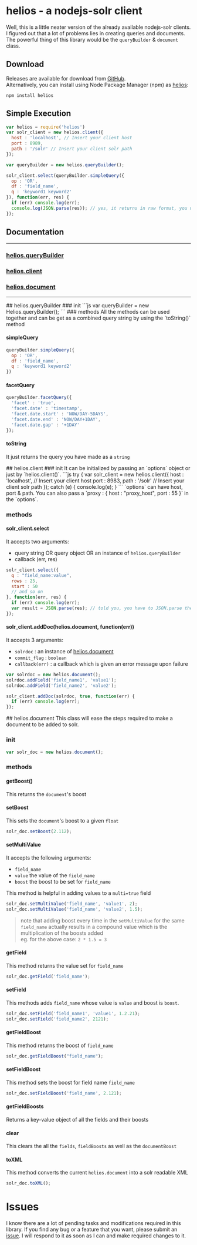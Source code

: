 helios - a nodejs-solr client
=============================
Well, this is a little neater version of the already available nodejs-solr clients.
I figured out that a lot of problems lies in creating queries and documents. 
The powerful thing of this library would be the `queryBuilder` & `document` class.

Download
-------
Releases are available for download from
[GitHub](https://github.com/rishabhmhjn/helios/).  
Alternatively, you can install using Node Package Manager (npm) as [helios](https://npmjs.org/package/helios):

    npm install helios


Simple Execution
--------------

```js
var helios = require('helios')
var solr_client = new helios.client({
  host : 'localhost', // Insert your client host
  port : 8989,
  path : '/solr' // Insert your client solr path
});

var queryBuilder = new helios.queryBuilder();

solr_client.select(queryBuilder.simpleQuery({
  op : 'OR',
  df : 'field_name',
  q : 'keyword1 keyword2'
}), function(err, res) {
  if (err) console.log(err);
  console.log(JSON.parse(res)); // yes, it returns in raw format, you need to JSON.parse it
});
```

Documentation
-------------
---------------------------------------

### [helios.queryBuilder](#queryBuilder)
### [helios.client](#client)
### [helios.document](#document)

---------------------------------------

<a name="queryBuilder" />
## helios.queryBuilder
### init
```js
var queryBuilder = new Helios.queryBuilder();
```
### methods
All the methods can be used together and can be get as a combined query string by using the `toString()` method

#### simpleQuery
```js
queryBuilder.simpleQuery({
  op : 'OR',
  df : 'field_name',
  q : 'keyword1 keyword2'
})
```

#### facetQuery
```js
queryBuilder.facetQuery({
  'facet' : 'true',
  'facet.date' : 'timestamp',
  'facet.date.start' : 'NOW/DAY-5DAYS',
  'facet.date.end' : 'NOW/DAY+1DAY',
  'facet.date.gap' : '+1DAY'
});
```

#### toString
It just returns the query you have made as a `string`

<a name="client" />
## helios.client
### init
It can be initialized by passing an `options` object or just by `helios.client()`.  
```js
try {
  var solr_client = new helios.client({
    host : 'localhost', // Insert your client host
    port : 8983,
    path : '/solr' // Insert your client solr path
  });
catch (e) {
  console.log(e);
}
```  
`options` can have host, port & path.  
You can also pass a `proxy : { host : "proxy_host", port : 55 }` in the `options`.

### methods

#### solr_client.select
It accepts two arguments:
- query string OR query object OR an instance of `helios.queryBuilder`
- callback (err, res)

```js
solr_client.select({
  q : "field_name:value",
  rows : 25,
  start : 50
  // and so on
}, function(err, res) {
  if (err) console.log(err);
  var result = JSON.parse(res); // told you, you have to JSON.parse the res
});
```

#### solr_client.addDoc(helios.document, function(err))
It accepts 3 arguments:  
- `solrdoc` : an instance of [helios.document](#document)  
- `commit_flag` : `boolean`  
- `callback(err)` : a callback which is given an error message upon failure  

```js
var solrdoc = new helios.document();
solrdoc.addField('field_name1', 'value1');
solrdoc.addField('field_name2', 'value2');

solr_client.addDoc(solrdoc, true, function(err) {
  if (err) console.log(err);
});
```

<a name="document" />
## helios.document
This class will ease the steps required to make a document to be added to solr.

### init
```js
var solr_doc = new helios.document();
```

### methods
#### getBoost()
This returns the `document`'s boost

#### setBoost
This sets the `document`'s boost to a given `float`
```js
solr_doc.setBoost(2.112);
```

#### setMultiValue
It accepts the following arguments:  
- `field_name`  
- `value` the value of the `field_name`  
- `boost` the boost to be set for `field_name`  

This method is helpful in adding values to a `multi=true` field
```js
solr_doc.setMultiValue('field_name', 'value1', 2);
solr_doc.setMultiValue('field_name', 'value2', 1.5);
```
> note that adding boost every time in the `setMultiValue`
> for the same `field_name` actually results in a compound
> value which is the multiplication of the boosts added  
> eg. for the above case: `2 * 1.5 = 3`

#### getField
This method returns the value set for `field_name`
```js
solr_doc.getField('field_name');
```


#### setField
This methods adds `field_name` whose value is `value` and boost is `boost`.
```js
solr_doc.setField('field_name1', 'value1', 1.2.21);
solr_doc.setField('field_name2', 2121);
```


#### getFieldBoost
This method returns the boost of `field_name`
```js
solr_doc.getFieldBoost("field_name");
```

#### setFieldBoost
This method sets the boost for field name `field_name`
```js
solr_doc.setFieldBoost('field_name', 2.121);
```

#### getFieldBoosts
Returns a key-value object of all the fields and their boosts

#### clear
This clears the all the `fields`, `fieldBoosts` as well as the `documentBoost`

#### toXML
This method converts the current `helios.document` into a solr readable XML
```js
solr_doc.toXML();
```


Issues
======
I know there are a lot of pending tasks and modifications required in this library.
If you find any bug or a feature that you want,
please submit an [issue](https://github.com/rishabhmhjn/helios/issues).
I will respond to it as soon as I can and make required changes to it.
